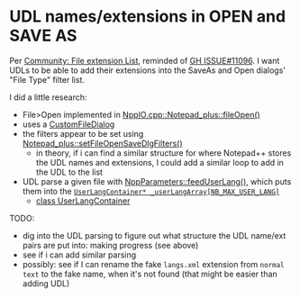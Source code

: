 # UDL names/extensions in OPEN and SAVE AS

Per [Community: File extension List](https://community.notepad-plus-plus.org/topic/25967/file-extension-list), reminded of [GH ISSUE#11096](https://github.com/notepad-plus-plus/notepad-plus-plus/issues/11096).
I want UDLs to be able to add their extensions into the SaveAs and Open dialogs' "File Type" filter list.

I did a little research:
- File>Open implemented in [NppIO.cpp::Notepad_plus::fileOpen()](https://github.com/notepad-plus-plus/notepad-plus-plus/blob/master/PowerEditor/src/NppIO.cpp#L2112)
- uses a [CustomFileDialog](https://github.com/notepad-plus-plus/notepad-plus-plus/blob/d8c6350918b76b040e55010feb0c16b7b03ac2da/PowerEditor/src/WinControls/OpenSaveFileDialog/CustomFileDialog.cpp#L914)
- the filters appear to be set using [Notepad_plus::setFileOpenSaveDlgFilters()](https://github.com/notepad-plus-plus/notepad-plus-plus/blob/master/PowerEditor/src/NppIO.cpp#L928)
  - in theory, if i can find a similar structure for where Notepad++ stores the UDL names and extensions, I could add a similar loop to add in the UDL to the list
- UDL parse a given file with [NppParameters::feedUserLang()](https://github.com/notepad-plus-plus/notepad-plus-plus/blob/master/PowerEditor/src/Parameters.cpp#L3105), which puts them into the [`UserLangContainer* _userLangArray[NB_MAX_USER_LANG]`](https://github.com/notepad-plus-plus/notepad-plus-plus/blob/d8c6350918b76b040e55010feb0c16b7b03ac2da/PowerEditor/src/Parameters.h#L1872)
  - [class UserLangContainer](https://github.com/notepad-plus-plus/notepad-plus-plus/blob/d8c6350918b76b040e55010feb0c16b7b03ac2da/PowerEditor/src/Parameters.h#L1112)

TODO:
- dig into the UDL parsing to figure out what structure the UDL name/ext pairs are put into: making progress (see above)
- see if i can add similar parsing
- possibly: see if I can rename the fake `langs.xml` extension from `normal text` to the fake name, when it's not found (that might be easier than adding UDL)
